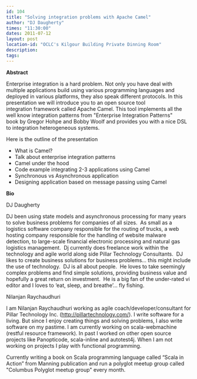 ```yaml
---
id: 104
title: "Solving integration problems with Apache Camel"
author: "DJ Daugherty"
times: "11:30:00"
dates: 2011-07-12
layout: post
location-id: "OCLC's Kilgour Building Private Dinning Room"  
description: 
tags: 
---
```

 **Abstract**

Enterprise integration is a hard problem. Not only you have deal with multiple applications build using various programming languages and&nbsp;   
deployed in various platforms, they also speak different protocols. In this presentation we will introduce you to an open source tool   
integration framework called Apache Camel. This tool implements all the well know integration patterns from "Enterprise Integration Patterns"   
book by Gregor Hohpe and Bobby Woolf and provides you with a nice DSL to integration heterogeneous systems.   
  
Here is the outline of the presentation  
  
- What is Camel?  
- Talk about enterprise integration patterns  
- Camel under the hood  
- Code example integrating 2-3 applications using Camel  
- Synchronous vs Asynchronous application  
- Designing application based on message passing using Camel

**Bio**

DJ Daugherty  
  
DJ been using state models and asynchronous processing for many years to solve business problems for companies of all sizes.&nbsp; As small as a logistics software company responsible for the routing of trucks, a web hosting company responsible for the handling of website malware detection, to large-scale financial electronic processing and natural gas logistics management.&nbsp; Dj currently does freelance work within the technology and agile world along side Pillar Technology Consultants.&nbsp; DJ likes to create business solutions for business problems… this might include the use of technology.&nbsp; DJ is all about people.&nbsp; He loves to take seemingly complex problems and find simple solutions, providing business value and hopefully a great return on investment.&nbsp; He is a big fan of the under-rated vi editor and I loves to ‘eat, sleep, and breathe’… fly fishing.  
  
Nilanjan Raychaudhuri  
  
I am Nilanjan Raychaudhuri working as agile coach/developer/consultant for Pillar Technology Inc. (http://pillartechnology.com/). I write software for a living. But since I enjoy creating things and solving problems, I also write software on my pastime. I am currently working on scala-webmachine (restful resource framework). In past I worked on other open source projects like Panopticode, scala-inline and autotest4j. When I am not working on projects I play with functional programming.   
  
Currently writing a book on Scala programming language called “Scala in Action” from Manning publication and run a polyglot meetup group called "Columbus Polyglot meetup group" every month.

